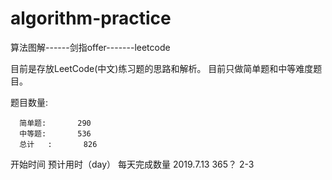 ﻿# algorithm-practice
算法图解------剑指offer-------leetcode

目前是存放LeetCode(中文)练习题的思路和解析。
目前只做简单题和中等难度题目。

题目数量: 

      简单题:       290
      中等题:       536
      总计   :       826

开始时间                 预计用时（day）       每天完成数量
2019.7.13               365？                               2-3

